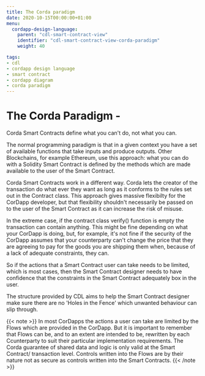 ```yaml
---
title: The Corda paradigm
date: 2020-10-15T00:00:00+01:00
menu:
  cordapp-design-language:
    parent: "cdl-smart-contract-view"
    identifier: "cdl-smart-contract-view-corda-paradigm"
    weight: 40

tags:
- cdl
- cordapp design language
- smart contract
- cordapp diagram
- corda paradigm
---
```




# The Corda Paradigm -

Corda Smart Contracts define what you can't do, not what you can.

The normal programming paradigm is that in a given context you have a set of available functions that take inputs and produce outputs. Other Blockchains, for example Ethereum, use this approach: what you can do with a Solidity Smart Contract is defined by the methods which are made available to the user of the Smart Contract.

Corda Smart Contracts work in a different way. Corda lets the creator of the transaction do what ever they want as long as it conforms to the rules set out in the Contract class. This approach gives massive flexibilty for the CorDapp developer, but that flexibility shouldn't necessarily be passed on to the user of the Smart Contract as it can increase the risk of misuse.

In the extreme case, if the contract class verify() function is empty the transaction can contain anything. This might be fine depending on what your CorDapp is doing, but, for example, it's not fine if the security of the CorDapp assumes that your counterparty can't change the price that they are agreeing to pay for the goods you are shipping them when, because of a lack of adequate constraints, they can.

So if the actions that a Smart Contract user can take needs to be limited, which is most cases, then the Smart Contract designer needs to have confidence that the constraints in the Smart Contract adequately box in the user.

The structure provided by CDL aims to help the Smart Contract designer make sure there are no 'Holes in the Fence' which unwanted behaviour can slip through.

{{< note >}}
In most CorDapps the actions a user can take are limited by the Flows which are provided in the CorDapp. But it is important to remember that Flows can be, and to an extent are intended to be, rewritten by each Ccunterparty to suit their particular implementation requirements. The Corda guarantee of shared data and logic is only valid at the Smart Contract/ transaction level. Controls written into the Flows are by their nature not as secure as controls written into the Smart Contracts.
{{< /note >}}
